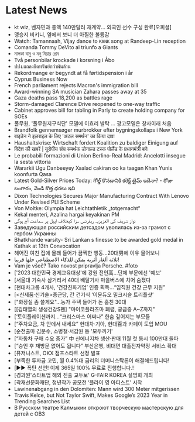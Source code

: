 # Latest News
-  kt wiz, 벤자민과 총액 140만달러 재계약… 외국인 선수 구성 완료[오피셜]
-  맹승지 비키니, 옆에서 보니 더 아찔한 볼륨감
-  Watch: Tamannaah, Vijay dance to `KANK` song at Randeep-Lin reception
-  Comanda Tommy DeVito al triunfo a Giants
-  মালকা বানু ও মনু মিয়ার প্রেম
-  Två personbilar krockade i korsning i Åbo
-  ปปง.แถลงยึดทรัพย์กว่าพันล้าน
-  Rekordmange er begyndt at få førtidspension i år
-  Cyprus Business Now
-  French parliament rejects Macron's immigration bill
-  Award-winning SA musician Zahara passes away at 35
-  Gaza deaths pass 18,200 as battles rage
-  Storm-damaged Clarence Drive reopened to one-way traffic
-  Cabinet approves bill for tabling in Parly to create holding company for SOEs
-  풀무원, '풀무원지구식단' 모델에 이효리 발탁 ... 광고모델은 창사이래 처음
-  Brandfolk gennemsøger murbrokker efter bygningskollaps i New York
-  बाइडेन ने इज़राइल के लिए 'अटल समर्थन' का किया दावा
-  Haushaltskrise: Wirtschaft fordert Koalition zu baldiger Einigung auf
-  विदेश की खबरें | यूरोपीय संघ समर्थक डोनाल्ड टस्क पोलैंड के प्रधानमंत्री बने
-  Le probabili formazioni di Union Berlino-Real Madrid: Ancelotti insegue la sesta vittoria
-  Wararkii Ugu Danbeeyey Xaalad cakiran oo ka taagan Khan Yunis koonfurta Qasa
-  Latest Gold-Silver Prices Today: గోల్డ్‌ కొనడానికి కరెక్ట్‌ టైమ్‌ ఇదేనా? - రోజు బంగారం, వెండి కొత్త ధరలు ఇవి
-  Dixon Technologies Secures Major Manufacturing Contract With Lenovo Under Revised PLI Scheme
-  Von Moltke: Olympia hat Leichtathletik „totgemacht“
-  Kekal menteri, Azalina hargai keyakinan PM
-  نواز شریف کی العزیزیہ ریفرنس سزا کیخلاف اپیل پر سماعت آج ہوگی
-  Заведующая российским детсадом уволилась из-за грамот с гербом Украины
-  Bhatkhande varsity- Sri Lankan s finesse to be awarded gold medal in Kathak at 13th Convocation
-  헤어진 여친 집에 몰래 들어가 끔찍한 행동…20대男에 이유 물어보니
-  ثلاثة ألغاز أثرية يمكن للذكاء الاصطناعي حلها قريبا!
-  Vam je všeč? Tako novost pripravlja Porsche. #foto
-  ['2023 대한민국 경제교육대상'에 강원 전인高...단체 부문에선 '예보'
-  [서울대 기숙사 삼거리서 40대 배달기사 마을버스에 치어 숨졌다
-  [현대차그룹 4개사, ‘건강친화기업’ 인증 획득…“임직원 건강 근무 지원”
-  [<신제품·신기술>종근당, 간 건기식 ‘이뮨듀오 밀크시슬 트리플샷’
-  ["화장실 좀 쓸게요"…농가 주택 들어가 돈 훔친 30대
-  [[김태열의 생생건강S펜] "마이코플라즈마 폐렴, 궁금증 A~Z까지"
-  [‘토이플레이션까지…“크리스마스 어쩌나” 한숨 깊어지는 부모들
-  [“주차요금, 차 안에서 내세요” 현대차·기아, 현대百과 카페이 도입 MOU
-  [순천출마 김문수, 소병철·서갑원 등 '모두까기'
-  [“자동차 구매 수요 증가” 中 신에너지차 생산·판매 11월 첫 동시 100만대 돌파
-  [“승인 후 재방문 없어도 됩니다” 부산은행, 비대면 대출전자약정 서비스 확대
-  [퓨저니스트, OKX 점프스타트 선정 발표
-  [부족한 투자금 고민, 월 0.4%대 금리의 더머니스탁론이 해결해드립니다!
-  [▶▶ 폭탄 선언! 이제 365일 100% 무료로 진행합니다.!
-  [경과원'스타트업 해외 진출 교두보' G-FAIR KOREA 설명회 개최
-  [곽재선문화재단, 청년작가 공모전 ‘플라이 영 아티스트’ 시작
-  Lawinenabgang in den Dolomiten: Mann wird 300 Meter mitgerissen
-  Travis Kelce, but Not Taylor Swift, Makes Google’s 2023 Year in Trending Searches List
-  В Русском театре Калмыкии откроют творческую мастерскую для детей с ОВЗ
